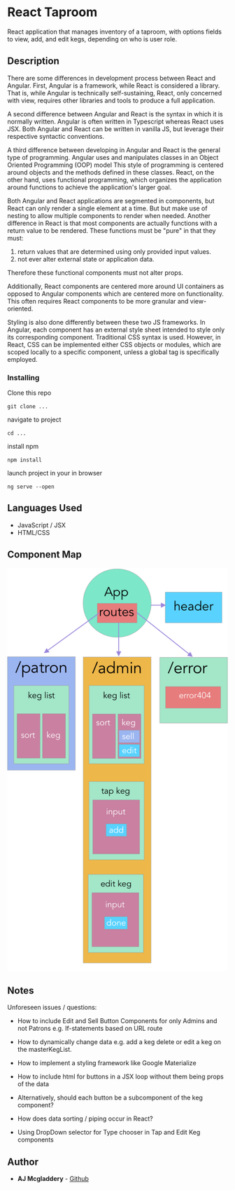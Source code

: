 # React Taproom

React application that manages inventory of a taproom, with options fields to view, add, and edit kegs, depending on who is user role.

## Description

There are some differences in development process between React and Angular. First, Angular is a framework, while React is considered a library. That is, while Angular is technically self-sustaining, React, only concerned with view, requires other libraries and tools to produce a full application.

A second difference between Angular and React is the syntax in which it is normally written. Angular is often written in Typescript whereas React uses JSX. Both Angular and React can be written in vanilla JS, but leverage their respective syntactic conventions.

A third difference between developing in Angular and React is the general type of programming. Angular uses and manipulates classes in an Object Oriented Programming (OOP) model This style of programming is centered around objects and the methods defined in these classes. React, on the other hand, uses functional programming, which organizes the application around functions to achieve the application's larger goal.

Both Angular and React applications are segmented in components, but React can only render a single element at a time. But but make use of nesting to allow multiple components to render when needed. Another difference in React is that most components are actually functions with a return value to be rendered. These functions must be "pure" in that they must:

1) return values that are determined using only provided input values.
2) not ever alter external state or application data.

Therefore these functional components must not alter props.

Additionally, React components are centered more around UI containers as opposed to Angular components which are centered more on functionality. This often requires React components to be more granular and view-oriented.

Styling is also done differently between these two JS frameworks. In Angular, each component has an external style sheet intended to style only its corresponding component. Traditional CSS syntax is used. However, in React, CSS can be implemented either CSS objects or modules, which are scoped locally to a specific component, unless a global tag is specifically employed.


### Installing

Clone this repo

```
git clone ...
```

navigate to project

```
cd ...
```

install npm

```
npm install
```

launch project in your in browser

```
ng serve --open
```
## Languages Used

* JavaScript / JSX
* HTML/CSS

## Component Map

![component-map](https://github.com/amcgladd/react-taproom/blob/master/taproom-react-component-map.png)

## Notes

Unforeseen issues / questions:

* How to include Edit and Sell Button Components for only Admins and not Patrons e.g. If-statements based on URL route

* How to dynamically change data e.g. add a keg delete or edit a keg on the masterKegList.

* How to implement a styling framework like Google Materialize

* How to include html for buttons in a JSX loop without them being props of the data

* Alternatively, should each button be a subcomponent of the keg component?

* How does data sorting / piping occur in React?

* Using DropDown selector for Type chooser in Tap and Edit Keg components

## Author

* **AJ Mcgladdery** - [Github](https://github.com/amcgladd)
